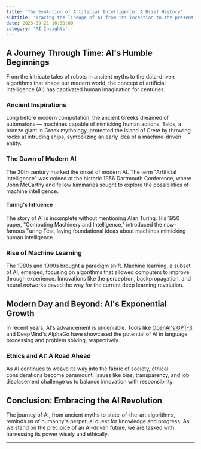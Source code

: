 ```yaml
---
title: 'The Evolution of Artificial Intelligence: A Brief History'
subtitle: 'Tracing the lineage of AI from its inception to the present day'
date: 2023-09-21 10:30:00
category: 'AI Insights'
---
```


## A Journey Through Time: AI's Humble Beginnings

From the intricate tales of robots in ancient myths to the data-driven algorithms that shape our modern world, the concept of artificial intelligence (AI) has captivated human imagination for centuries. 

### Ancient Inspirations

Long before modern computation, the ancient Greeks dreamed of automatons — machines capable of mimicking human actions. Talos, a bronze giant in Greek mythology, protected the island of Crete by throwing rocks at intruding ships, symbolizing an early idea of a machine-driven entity.

### The Dawn of Modern AI

The 20th century marked the onset of modern AI. The term "Artificial Intelligence" was coined at the historic 1956 Dartmouth Conference, where John McCarthy and fellow luminaries sought to explore the possibilities of machine intelligence.

#### Turing's Influence

The story of AI is incomplete without mentioning Alan Turing. His 1950 paper, "Computing Machinery and Intelligence," introduced the now-famous Turing Test, laying foundational ideas about machines mimicking human intelligence.

### Rise of Machine Learning

The 1980s and 1990s brought a paradigm shift. Machine learning, a subset of AI, emerged, focusing on algorithms that allowed computers to improve through experience. Innovations like the perceptron, backpropagation, and neural networks paved the way for the current deep learning revolution.

## Modern Day and Beyond: AI's Exponential Growth

In recent years, AI's advancement is undeniable. Tools like [OpenAI's GPT-3](https://openai.com) and DeepMind's AlphaGo have showcased the potential of AI in language processing and problem solving, respectively.

### Ethics and AI: A Road Ahead

As AI continues to weave its way into the fabric of society, ethical considerations become paramount. Issues like bias, transparency, and job displacement challenge us to balance innovation with responsibility.

## Conclusion: Embracing the AI Revolution

The journey of AI, from ancient myths to state-of-the-art algorithms, reminds us of humanity's perpetual quest for knowledge and progress. As we stand on the precipice of an AI-driven future, we are tasked with harnessing its power wisely and ethically.

---